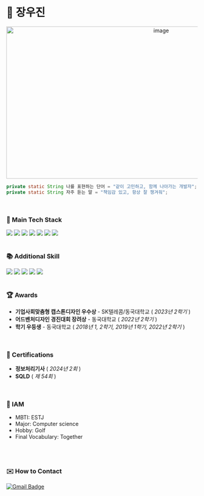 # 🌱 장우진
<div align=center>
<img src="https://github.com/user-attachments/assets/bb7a488a-47f5-429b-a89e-38bc9a48045c" alt="image" width="800" height="400">
</div>

```java
private static String 나를 표현하는 단어 = "같이 고민하고, 함께 나아가는 개발자";
private static String 자주 듣는 말 = "책임감 있고, 항상 잘 챙겨줘";
```

<br>

### 🚀 Main Tech Stack
<div>
<img src="https://img.shields.io/badge/Java-007396?style=flat-square&logo=Java&logoColor=white"/>
<img src="https://img.shields.io/badge/Spring%20Boot-6DB33F?style=flat-square&logo=Spring%20Boot&logoColor=white"/>
<img src="https://img.shields.io/badge/Spring%20Data%20JPA-6DB33F?style=flat-square&logo=Spring%20Data%20JPA&logoColor=white"/>
<img src="https://img.shields.io/badge/MySQL-4479A1?style=flat-square&logo=MySQL&logoColor=white"/>
<img src="https://img.shields.io/badge/Swagger-6FCE45?style=flat-square&logo=swagger&logoColor=white"/>
<img src="https://img.shields.io/badge/AWS-232F3E?style=flat-square&logo=amazon-aws&logoColor=white"/>
<img src="https://img.shields.io/badge/GitHub-181717?style=flat-square&logo=github&logoColor=white"/>
</div>

<br>
  
### 📚 Additional Skill
<div>
<img src="https://img.shields.io/badge/Python-3776AB?style=flat-square&logo=Python&logoColor=white"/>
<img src="https://img.shields.io/badge/Django-092E20?style=flat-square&logo=Django&logoColor=white"/>
<img src="https://img.shields.io/badge/FastAPI-009688?style=flat-square&logo=FastAPI&logoColor=white"/>
<img src="https://img.shields.io/badge/OpenAI-412991?style=flat-square&logo=OpenAI&logoColor=white"/>
<img src="https://img.shields.io/badge/NLP-008080?style=flat-square&logo=NLP&logoColor=white"/>
</div>

<br>

### 🏆 Awards
- **기업사회맞춤형 캡스톤디자인 우수상** - SK텔레콤/동국대학교 ( _2023년 2학기_ )
- **어드벤처디자인 경진대회 장려상** - 동국대학교 ( _2022년 2학기_ )
- **학기 우등생** - 동국대학교 ( _2018년 1, 2학기, 2019년 1학기, 2022년 2학기_ )

<br>

### 📜 Certifications
- **정보처리기사** ( _2024년 2회_ )
- **SQLD** ( _제 54회_ )
  

<br>

### 🐸 IAM
- MBTI: ESTJ
- Major: Computer science
- Hobby: Golf
- Final Vocabulary: Together

<br><br>

### ✉️ How to Contact
[![Gmail Badge](https://img.shields.io/badge/-jangwoojin1@gmail.com-D14836?style=flat-square&logo=Gmail&logoColor=white&link=mailto:jangwoojin1@gmail.com)](mailto:jangwoojin1@gmail.com)
